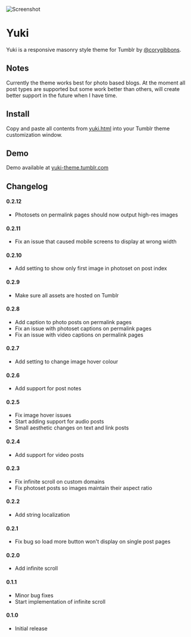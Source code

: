 ![Screenshot](http://files.corygibbons.com/cory-gibbons-yuki.png)
# Yuki
Yuki is a responsive masonry style theme for Tumblr by [@corygibbons](http://twitter.com/corygibbons).

## Notes
Currently the theme works best for photo based blogs. At the moment all post types are supported but some work better than others, will create better support in the future when I have time.

## Install
Copy and paste all contents from [yuki.html](https://raw.github.com/corygibbons/yuki/master/yuki.html) into your Tumblr theme customization window.

## Demo
Demo available at [yuki-theme.tumblr.com](http://yuki-theme.tumblr.com)

## Changelog

#### 0.2.12
*  Photosets on permalink pages should now output high-res images

#### 0.2.11
*  Fix an issue that caused mobile screens to display at wrong width

#### 0.2.10
*  Add setting to show only first image in photoset on post index

#### 0.2.9
*  Make sure all assets are hosted on Tumblr

#### 0.2.8
*  Add caption to photo posts on permalink pages
*  Fix an issue with photoset captions on permalink pages
*  Fix an issue with video captions on permalink pages

#### 0.2.7
*  Add setting to change image hover colour

#### 0.2.6
*  Add support for post notes

#### 0.2.5
* Fix image hover issues
* Start adding support for audio posts
* Small aesthetic changes on text and link posts

#### 0.2.4
* Add support for video posts

#### 0.2.3
* Fix infinite scroll on custom domains
* Fix photoset posts so images maintain their aspect ratio

#### 0.2.2
* Add string localization

#### 0.2.1
* Fix bug so load more button won't display on single post pages

#### 0.2.0
* Add infinite scroll

#### 0.1.1
* Minor bug fixes
* Start implementation of infinite scroll

#### 0.1.0
* Initial release
